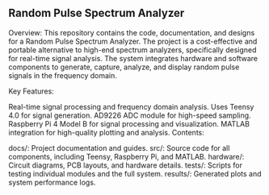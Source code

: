 ## Random Pulse Spectrum Analyzer
Overview: This repository contains the code, documentation, and designs for a Random Pulse Spectrum Analyzer. The project is a cost-effective and portable alternative to high-end spectrum analyzers, specifically designed for real-time signal analysis. The system integrates hardware and software components to generate, capture, analyze, and display random pulse signals in the frequency domain.

Key Features:

Real-time signal processing and frequency domain analysis.
Uses Teensy 4.0 for signal generation.
AD9226 ADC module for high-speed sampling.
Raspberry Pi 4 Model B for signal processing and visualization.
MATLAB integration for high-quality plotting and analysis.
Contents:

docs/: Project documentation and guides.
src/: Source code for all components, including Teensy, Raspberry Pi, and MATLAB.
hardware/: Circuit diagrams, PCB layouts, and hardware details.
tests/: Scripts for testing individual modules and the full system.
results/: Generated plots and system performance logs.

